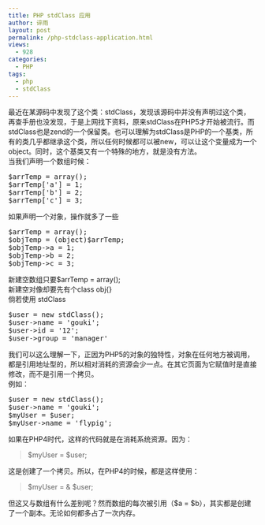 ```yaml
---
title: PHP stdClass 应用
author: 谇雨
layout: post
permalink: /php-stdclass-application.html
views:
  - 928
categories:
  - PHP
tags:
  - php
  - stdClass
---
```

最近在某源码中发现了这个类：stdClass，发现该源码中并没有声明过这个类，再查手册也没发现，于是上网找下资料，原来stdClass在PHP5才开始被流行。而stdClass也是zend的一个保留类。也可以理解为stdClass是PHP的一个基类，所有的类几乎都继承这个类，所以任何时候都可以被new，可以让这个变量成为一个object。同时，这个基类又有一个特殊的地方，就是没有方法。  
当我们声明一个数组时候：

<pre class="lang:php decode:true " >$arrTemp = array();   
$arrTemp['a'] = 1;   
$arrTemp['b'] = 2;   
$arrTemp['c'] = 3;  </pre>

如果声明一个对象，操作就多了一些

<pre class="lang:php decode:true " >$arrTemp = array(); 
$objTemp = (object)$arrTemp;   
$objTemp->a = 1;   
$objTemp->b = 2;   
$objTemp->c = 3; </pre>

<!--more-->

  
新建空数组只要$arrTemp = array();  
新建空对像却要先有个class obj{}  
倘若使用 stdClass

<pre class="lang:php decode:true " >$user = new stdClass();   
$user->name = 'gouki';   
$user->id = '12';
$user->group = 'manager'</pre>

我们可以这么理解一下，正因为PHP5的对象的独特性，对象在任何地方被调用，都是引用地址型的，所以相对消耗的资源会少一点。在其它页面为它赋值时是直接修改，而不是引用一个拷贝。  
例如：

<pre class="lang:php decode:true " >$user = new stdClass();   
$user->name = 'gouki';   
$myUser = $user;   
$myUser->name = 'flypig';  </pre>

如果在PHP4时代，这样的代码就是在消耗系统资源。因为：

> $myUser = $user;

这是创建了一个拷贝。所以，在PHP4的时候，都是这样使用：

> $myUser = & $user;

但这又与数组有什么差别呢？然而数组的每次被引用（$a = $b），其实都是创建了一个副本。无论如何都多占了一次内存。